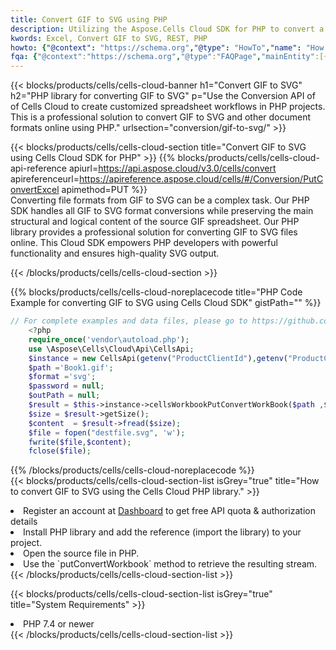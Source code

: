 ```yaml
---
title: Convert GIF to SVG using PHP 
description: Utilizing the Aspose.Cells Cloud SDK for PHP to convert a GIF format file to a SVG format file. 
kwords: Excel, Convert GIF to SVG, REST, PHP
howto: {"@context": "https://schema.org","@type": "HowTo","name": "How to convert GIF to SVG using the Cells Cloud PHP library.","description": "How to convert GIF to SVG using the Cells Cloud PHP library.","image": {"@type": "ImageObject"},"url": "/php/conversion/gif-to-svg/","step": [{ "@type": "HowToStep","name": "How to convert GIF to SVG using the Cells Cloud PHP library. step 1", "image": {"@type": "ImageObject",},"url": "/php/conversion/gif-to-svg/","text": "Register an account at <a href='https://dashboard.aspose.cloud/'>Dashboard</a> to get free API quota & authorization details",},{ "@type": "HowToStep","name": "How to convert GIF to SVG using the Cells Cloud PHP library. step 1", "image": {"@type": "ImageObject",},"url": "/php/conversion/gif-to-svg/","text": "Install PHP library and add the reference (import the library) to your project.",},{ "@type": "HowToStep","name": "How to convert GIF to SVG using the Cells Cloud PHP library. step 1", "image": {"@type": "ImageObject",},"url": "/php/conversion/gif-to-svg/","text": "Open the source file in PHP.",},{ "@type": "HowToStep","name": "How to convert GIF to SVG using the Cells Cloud PHP library. step 1", "image": {"@type": "ImageObject",},"url": "/php/conversion/gif-to-svg/","text": "Use the `putConvertWorkbook` method to retrieve the resulting stream.",}, ],"supply": {"@type": "HowToSupply","name": "document"},"tool": [{"@type": "HowToTool","name": "phpstorm, Visual Studio Code, Eclipse"},{"@type": "HowToTool","name": "Aspose Cells"}],"totalTime": "PT6M"}
fqa: {"@context":"https://schema.org","@type":"FAQPage","mainEntity":[{"@type":"Question","name":"Why convert file formats in C# using REST API?","acceptedAnswer":{"@type":"Answer","text":"Documents are encoded in many ways, and some files may be incompatible with the software you use. To open and read such files, just convert them to appropriate file formats.<br/><ol><li>Install .NET SDK and add the reference (import the library) to your project.</li><li>Open the source file in C# using REST API.</li><li>Call the PutConvertWorkbookRequest() method, passing an output filename with required extension.</li><li>Get the result of conversion as a separate file.</li></ol>"}},{"@type":"Question","name":"What file formats can I convert with your C# library?","acceptedAnswer":{"@type":"Answer","text":"We support a variety of file formats for conversion using .NET library, including XLSX, Excel, xls , PDF, CSV, HTML, Markdown, XML, PNG, JPG, TIFF, Json, TXT and many more."}},{"@type":"Question","name":"What is the maximum allowed file size for conversion using this .NET library?","acceptedAnswer":{"@type":"Answer","text":"There are no file size limits for format conversions using .NET library."}}]}
---
```



{{< blocks/products/cells/cells-cloud-banner h1="Convert GIF to SVG" h2="PHP library for converting GIF to SVG" p="Use the Conversion API of of Cells Cloud to create customized spreadsheet workflows in PHP projects. This is a professional solution to convert GIF to SVG and other document formats online using PHP." urlsection="conversion/gif-to-svg/" >}}

{{< blocks/products/cells/cells-cloud-section  title="Convert GIF to SVG using Cells Cloud SDK for PHP" >}}
{{% blocks/products/cells/cells-cloud-api-reference  apiurl=https://api.aspose.cloud/v3.0/cells/convert  apireferenceurl=https://apireference.aspose.cloud/cells/#/Conversion/PutConvertExcel  apimethod=PUT %}}
<br/>
Converting file formats from GIF to SVG can be a complex task. Our PHP SDK handles all GIF to SVG format conversions while preserving the main structural and logical content of the source GIF spreadsheet. Our PHP library provides a professional solution for converting GIF to SVG files online. This Cloud SDK empowers PHP developers with powerful functionality and ensures high-quality SVG output.

{{< /blocks/products/cells/cells-cloud-section >}}

{{% blocks/products/cells/cells-cloud-noreplacecode title="PHP Code Example for converting GIF to SVG using Cells Cloud SDK" gistPath="" %}}
 
```php
// For complete examples and data files, please go to https://github.com/aspose-cells-cloud/aspose-cells-cloud-php/
    <?php
    require_once('vendor\autoload.php');
    use \Aspose\Cells\Cloud\Api\CellsApi;
    $instance = new CellsApi(getenv("ProductClientId"),getenv("ProductClientSecret"));
    $path ='Book1.gif';    
    $format ='svg';
    $password = null;
    $outPath = null;      
    $result = $this->instance->cellsWorkbookPutConvertWorkBook($path ,$format, $password,  $outPath);
    $size = $result->getSize();
    $content  = $result->fread($size);
    $file = fopen("destfile.svg", 'w');
    fwrite($file,$content);
    fclose($file);
```
 
{{% /blocks/products/cells/cells-cloud-noreplacecode  %}}
<br/>
{{< blocks/products/cells/cells-cloud-section-list isGrey="true"  title="How to convert GIF to SVG using the Cells Cloud PHP library." >}}
<li>Register an account at <a href="https://dashboard.aspose.cloud/">Dashboard</a> to get free API quota & authorization details</li>
<li>Install PHP library and add the reference (import the library) to your project.</li>
<li>Open the source file in PHP.</li>
<li>Use the `putConvertWorkbook` method to retrieve the resulting stream.</li>
{{< /blocks/products/cells/cells-cloud-section-list >}}

{{< blocks/products/cells/cells-cloud-section-list isGrey="true"  title="System Requirements" >}}
<li>PHP 7.4 or newer</li>
{{< /blocks/products/cells/cells-cloud-section-list >}}
